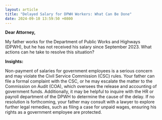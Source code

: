 ```yaml
---
layout: article
title: "Delayed Salary for DPWH Workers: What Can Be Done"
date: 2024-09-10 13:59:50 +0800
---
```


<p><strong>Dear Attorney,</strong></p><p>My father works for the Department of Public Works and Highways (DPWH), but he has not received his salary since September 2023. What actions can he take to resolve this situation?</p><p><strong>Insights:</strong></p><p>Non-payment of salaries for government employees is a serious concern and may violate the Civil Service Commission (CSC) rules. Your father can file a formal complaint with the CSC, or he may escalate the matter to the Commission on Audit (COA), which oversees the release and accounting of government funds. Additionally, it may be helpful to inquire with the HR or payroll department of the DPWH to determine the cause of the delay. If no resolution is forthcoming, your father may consult with a lawyer to explore further legal remedies, such as filing a case for unpaid wages, ensuring his rights as a government employee are protected.</p>